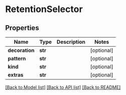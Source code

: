 # RetentionSelector


## Properties
Name | Type | Description | Notes
------------ | ------------- | ------------- | -------------
**decoration** | **str** |  | [optional] 
**pattern** | **str** |  | [optional] 
**kind** | **str** |  | [optional] 
**extras** | **str** |  | [optional] 

[[Back to Model list]](../README.md#documentation-for-models) [[Back to API list]](../README.md#documentation-for-api-endpoints) [[Back to README]](../README.md)



